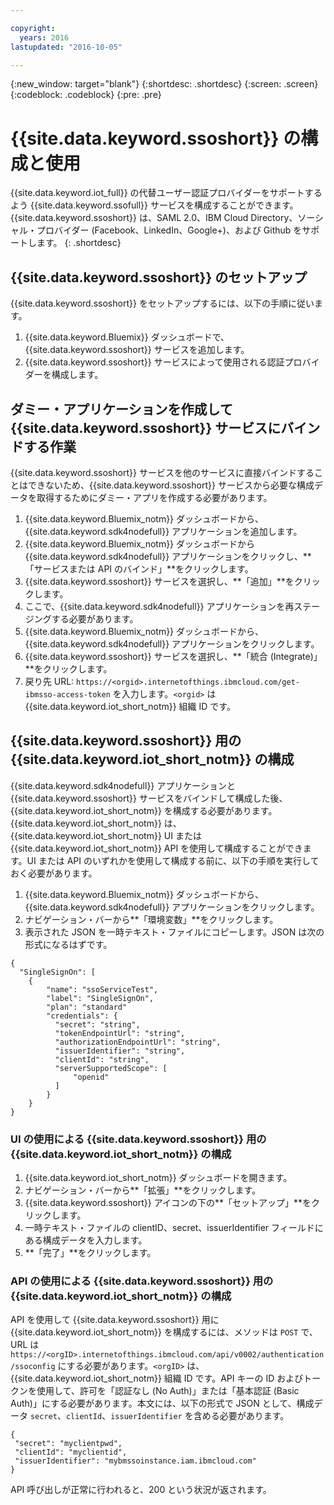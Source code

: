 ```yaml
---

copyright:
  years: 2016
lastupdated: "2016-10-05"

---
```


{:new_window: target="blank"}
{:shortdesc: .shortdesc}
{:screen: .screen}
{:codeblock: .codeblock}
{:pre: .pre}

# {{site.data.keyword.ssoshort}} の構成と使用

{{site.data.keyword.iot_full}} の代替ユーザー認証プロバイダーをサポートするよう {{site.data.keyword.ssofull}} サービスを構成することができます。{{site.data.keyword.ssoshort}} は、SAML 2.0、IBM Cloud Directory、ソーシャル・プロバイダー (Facebook、LinkedIn、Google+)、および Github をサポートします。
{: .shortdesc}

## {{site.data.keyword.ssoshort}} のセットアップ

{{site.data.keyword.ssoshort}} をセットアップするには、以下の手順に従います。

1. {{site.data.keyword.Bluemix}} ダッシュボードで、{{site.data.keyword.ssoshort}} サービスを追加します。
2. {{site.data.keyword.ssoshort}} サービスによって使用される認証プロバイダーを構成します。

## ダミー・アプリケーションを作成して {{site.data.keyword.ssoshort}} サービスにバインドする作業

{{site.data.keyword.ssoshort}} サービスを他のサービスに直接バインドすることはできないため、{{site.data.keyword.ssoshort}} サービスから必要な構成データを取得するためにダミー・アプリを作成する必要があります。

1. {{site.data.keyword.Bluemix_notm}} ダッシュボードから、{{site.data.keyword.sdk4nodefull}} アプリケーションを追加します。
2. {{site.data.keyword.Bluemix_notm}} ダッシュボードから {{site.data.keyword.sdk4nodefull}} アプリケーションをクリックし、**「サービスまたは API のバインド」**をクリックします。
3. {{site.data.keyword.ssoshort}} サービスを選択し、**「追加」**をクリックします。
4. ここで、{{site.data.keyword.sdk4nodefull}} アプリケーションを再ステージングする必要があります。
5. {{site.data.keyword.Bluemix_notm}} ダッシュボードから、{{site.data.keyword.sdk4nodefull}} アプリケーションをクリックします。
6. {{site.data.keyword.ssoshort}} サービスを選択し、**「統合 (Integrate)」**をクリックします。
7. 戻り先 URL: `https://<orgid>.internetofthings.ibmcloud.com/get-ibmsso-access-token` を入力します。`<orgid>` は {{site.data.keyword.iot_short_notm}} 組織 ID です。


## {{site.data.keyword.ssoshort}} 用の {{site.data.keyword.iot_short_notm}} の構成

{{site.data.keyword.sdk4nodefull}} アプリケーションと {{site.data.keyword.ssoshort}} サービスをバインドして構成した後、{{site.data.keyword.iot_short_notm}} を構成する必要があります。{{site.data.keyword.iot_short_notm}} は、{{site.data.keyword.iot_short_notm}} UI または {{site.data.keyword.iot_short_notm}} API を使用して構成することができます。UI または API のいずれかを使用して構成する前に、以下の手順を実行しておく必要があります。

1. {{site.data.keyword.Bluemix_notm}} ダッシュボードから、{{site.data.keyword.sdk4nodefull}} アプリケーションをクリックします。
2. ナビゲーション・バーから**「環境変数」**をクリックします。
3. 表示された JSON を一時テキスト・ファイルにコピーします。JSON は次の形式になるはずです。
```
{
  "SingleSignOn": [
    {
        "name": "ssoServiceTest",
        "label": "SingleSignOn",
        "plan": "standard"
        "credentials": {
          "secret": "string",
          "tokenEndpointUrl": "string",
          "authorizationEndpointUrl": "string",
          "issuerIdentifier": "string",
          "clientId": "string",
          "serverSupportedScope": [
              "openid"
          ]
        }
    }
}
```

### UI の使用による {{site.data.keyword.ssoshort}} 用の {{site.data.keyword.iot_short_notm}} の構成

1. {{site.data.keyword.iot_short_notm}} ダッシュボードを開きます。
2. ナビゲーション・バーから**「拡張」**をクリックします。
3. {{site.data.keyword.ssoshort}} アイコンの下の**「セットアップ」**をクリックします。
4. 一時テキスト・ファイルの clientID、secret、issuerIdentifier フィールドにある構成データを入力します。
5. **「完了」**をクリックします。

### API の使用による {{site.data.keyword.ssoshort}} 用の {{site.data.keyword.iot_short_notm}} の構成

API を使用して {{site.data.keyword.ssoshort}} 用に {{site.data.keyword.iot_short_notm}} を構成するには、メソッドは `POST` で、URL は `https://<orgID>.internetofthings.ibmcloud.com/api/v0002/authentication/ssoconfig` にする必要があります。`<orgID>` は、{{site.data.keyword.iot_short_notm}} 組織 ID です。API キーの ID およびトークンを使用して、許可を「認証なし (No Auth)」または「基本認証 (Basic Auth)」にする必要があります。本文には、以下の形式で JSON として、構成データ `secret`、`clientId`、`issuerIdentifier` を含める必要があります。
```
{
 "secret": "myclientpwd",
 "clientId": "myclientid",
 "issuerIdentifier": "mybmssoinstance.iam.ibmcloud.com"
}
```

API 呼び出しが正常に行われると、200 という状況が返されます。
